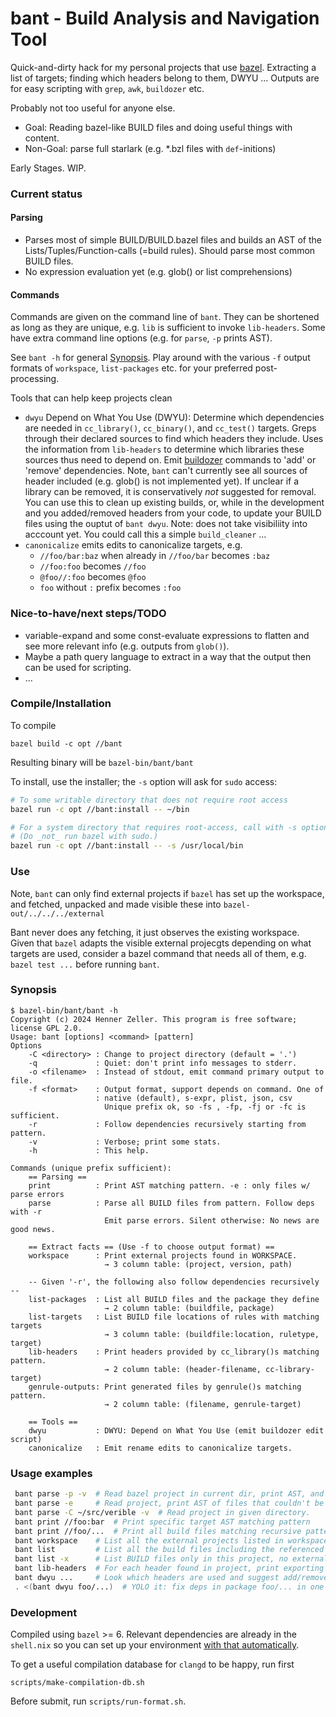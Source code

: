 bant - Build Analysis and Navigation Tool
=========================================

Quick-and-dirty hack for my personal projects that use [bazel]. Extracting a
list of targets; finding which headers belong to them, DWYU ...
Outputs are for easy scripting with `grep`, `awk`, `buildozer` etc.

Probably not too useful for anyone else.

 * Goal: Reading bazel-like BUILD files and doing useful things with content.
 * Non-Goal: parse full starlark (e.g. *.bzl files with `def`-initions)

Early Stages. WIP.

### Current status

#### Parsing
 * Parses most of simple BUILD/BUILD.bazel files and builds an AST of the
   Lists/Tuples/Function-calls (=build rules).
   Should parse most common BUILD files.
 * No expression evaluation yet (e.g. glob() or list comprehensions)

#### Commands
Commands are given on the command line of `bant`. They can be shortened as
long as they are unique, e.g. `lib` is sufficient to invoke `lib-headers`.
Some have extra command line options (e.g. for `parse`, `-p` prints AST).

See `bant -h` for general [Synopsis](#synopsis). Play around with the
various `-f` output formats of `workspace`, `list-packages` etc. for your
preferred post-processing.

Tools that can help keep projects clean
 * `dwyu` Depend on What You Use (DWYU): Determine which dependencies are
   needed in `cc_library()`, `cc_binary()`, and `cc_test()` targets.
   Greps through their declared sources to find which headers they include.
   Uses the information from `lib-headers` to determine which libraries
   these sources thus need to depend on.
   Emit [buildozer] commands to 'add' or 'remove' dependencies.
   Note, `bant` can't currently see all sources of header included
   (e.g. glob() is not implemented yet). If unclear if a library can be
   removed, it is conservatively _not_ suggested for removal.
   You can use this to clean up existing builds, or, while in the development
   and you added/removed headers from your code, to update your BUILD files
   using the ouptut of `bant dwyu`.
   Note: does not take visibiliity into acccount yet.
   You could call this a simple `build_cleaner` ...
 * `canonicalize` emits edits to canonicalize targets, e.g.
    * `//foo/bar:baz` when already in `//foo/bar` becomes `:baz`
    * `//foo:foo` becomes `//foo`
    * `@foo//:foo` becomes `@foo`
    * `foo` without `:` prefix becomes `:foo`


### Nice-to-have/next steps/TODO

  * variable-expand and some const-evaluate expressions to flatten and
    see more relevant info (e.g. outputs from `glob()`).
  * Maybe a path query language to extract in a way that the output
    then can be used for scripting.
  * ...

### Compile/Installation

To compile

```
bazel build -c opt //bant
```
Resulting binary will be `bazel-bin/bant/bant`

To install, use the installer; the `-s` option will ask for `sudo` access:

```bash
# To some writable directory that does not require root access
bazel run -c opt //bant:install -- ~/bin

# For a system directory that requires root-access, call with -s option.
# (Do _not_ run bazel with sudo.)
bazel run -c opt //bant:install -- -s /usr/local/bin
```

### Use

Note, `bant` can only find external projects if `bazel` has set up the
workspace, and fetched, unpacked and made visible these into
`bazel-out/../../../external`

Bant never does any fetching, it just observes the existing workspace. Given
that `bazel` adapts the visible external projecgts depending on what targets
are used, consider a bazel command that needs all of them, e.g.
`bazel test ...` before running `bant`.

### Synopsis

```
$ bazel-bin/bant/bant -h
Copyright (c) 2024 Henner Zeller. This program is free software; license GPL 2.0.
Usage: bant [options] <command> [pattern]
Options
    -C <directory> : Change to project directory (default = '.')
    -q             : Quiet: don't print info messages to stderr.
    -o <filename>  : Instead of stdout, emit command primary output to file.
    -f <format>    : Output format, support depends on command. One of
                   : native (default), s-expr, plist, json, csv
                     Unique prefix ok, so -fs , -fp, -fj or -fc is sufficient.
    -r             : Follow dependencies recursively starting from pattern.
    -v             : Verbose; print some stats.
    -h             : This help.

Commands (unique prefix sufficient):
    == Parsing ==
    print          : Print AST matching pattern. -e : only files w/ parse errors
    parse          : Parse all BUILD files from pattern. Follow deps with -r
                     Emit parse errors. Silent otherwise: No news are good news.

    == Extract facts == (Use -f to choose output format) ==
    workspace      : Print external projects found in WORKSPACE.
                     → 3 column table: (project, version, path)

    -- Given '-r', the following also follow dependencies recursively --
    list-packages  : List all BUILD files and the package they define
                     → 2 column table: (buildfile, package)
    list-targets   : List BUILD file locations of rules with matching targets
                     → 3 column table: (buildfile:location, ruletype, target)
    lib-headers    : Print headers provided by cc_library()s matching pattern.
                     → 2 column table: (header-filename, cc-library-target)
    genrule-outputs: Print generated files by genrule()s matching pattern.
                     → 2 column table: (filename, genrule-target)

    == Tools ==
    dwyu           : DWYU: Depend on What You Use (emit buildozer edit script)
    canonicalize   : Emit rename edits to canonicalize targets.
```

### Usage examples

```bash
 bant parse -p -v  # Read bazel project in current dir, print AST, and stats.
 bant parse -e     # Read project, print AST of files that couldn't be parsed.
 bant parse -C ~/src/verible -v  # Read project in given directory.
 bant print //foo:bar  # Print specific target AST matching pattern
 bant print //foo/...  # Print all build files matching recursive pattern.
 bant workspace    # List all the external projects listed in workspace.
 bant list         # List all the build files including the referenced external
 bant list -x      # List BUILD files only in this project, no external.
 bant lib-headers  # For each header found in project, print exporting target.
 bant dwyu ...     # Look which headers are used and suggest add/remove deps
 . <(bant dwyu foo/...)  # YOLO it: fix deps in package foo/... in one line.
```

### Development

Compiled using `bazel` >= 6.
Relevant dependencies are already in the `shell.nix` so you can set up
your environment [with that automatically][nix-devel-env].

To get a useful compilation database for `clangd` to be happy, run first

```
scripts/make-compilation-db.sh
```

Before submit, run `scripts/run-format.sh`.

[bazel]: https://bazel.build/
[buildozer]: https://github.com/bazelbuild/buildtools/blob/master/buildozer/README.md
[nix-devel-env]: https://nixos.wiki/wiki/Development_environment_with_nix-shell
